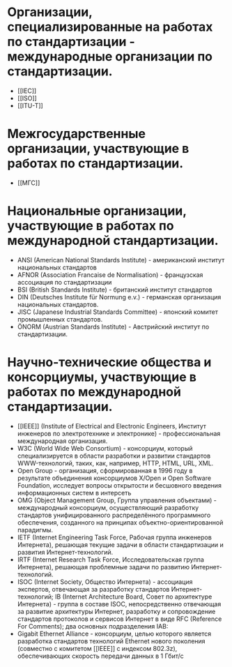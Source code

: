 # Организации, специализированные на работах по стандартизации - международные организации по стандартизации.
- [[IEC]]
- [[ISO]]
- [[ITU-T]]

# Межгосударственные организации, участвующие в работах по стандартизации.
- [[МГС]]

# Национальные организации, участвующие в работах по международной стандартизации.
* ANSI (American National Standards Institute) - американский институт национальных стандартов
* AFNOR (Association Francaise de Normalisation) - французская ассоциация по стандартизации
* BSI (British Standards Institute) - британский институт стандартов
* DIN (Deutsches Institute für Normung e.v.) - германская организация национальных стандартов.
* JISC (Japanese Industrial Standards Committee) - японский комитет промышленных стандартов.
* ÖNORM (Austrian Standards Institute) - Австрийский институт по стандартизации.

# Научно-технические общества и консорциумы, участвующие в работах по международной стандартизации.
- [[IEEE]] (Institute of Electrical and Electronic Engineers, Институт инженеров по электротехнике и электронике) - профессиональная международная организация.
- W3C (World Wide Web Consortium) - консорциум, который специализируется в области разработки и развитии стандартов WWW-технологий, таких, как, например, HTTP, HTML, URL, XML.
- Open Group - организация, сформированная в 1996 году в результате объединения консорциумов X/Open и Open Software Foundation, исследует вопросы открытости и бесшовного введения информационных систем в интерсеть
- OMG (Object Management Group, Группа управления объектами) - международный консорциум, осуществляющий разработку стандартов унифицированного распределённого программного обеспечения, созданного на принципах объектно-ориентированной парадигмы.
- IETF (Internet Engineering Task Force, Рабочая группа инженеров Интернета), решающая текущие задачи в области стандартизации и развития Интернет-технологий.
- IRTF (Internet Research Task Force, Исследовательская группа Интернета), решающая проблемные задачи по развитию Интернет-технологий.
- ISOC (Internet Society, Общество Интернета) - ассоциация экспертов, отвечающая за разработку стандартов Интернет-технологий; IB (Internet Architecture Board, Совет по архитектуре Интернета) - группа в составе ISOC, непосредственно отвечающая за развитие архитектуры Интернет, разработку и сопровождение стандартов протоколов и сервисов Интернет в виде RFC (Reference For Comments); два основных подразделения IAB:
- Gigabit Ethernet Alliance - консорциум, целью которого является разработка стандартов технологий Ethernet нового поколения (совместно с комитетом [[IEEE]] с индексом 802.3z), обеспечивающих скорость передачи данных в 1 Гбит/с